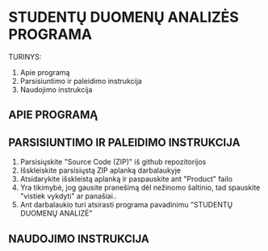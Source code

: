 # STUDENTŲ DUOMENŲ ANALIZĖS PROGRAMA

TURINYS:
1. Apie programą
2. Parsisiuntimo ir paleidimo instrukcija
3. Naudojimo instrukcija

## APIE PROGRAMĄ



## PARSISIUNTIMO IR PALEIDIMO INSTRUKCIJA

1. Parsisiųskite "Source Code (ZIP)" iš github repozitorijos
2. Išskleiskite parsisiųstą ZIP aplanką darbalaukyje
3. Atsidarykite išskleistą aplanką ir paspauskite ant "Product" failo
4. Yra tikimybė, jog gausite pranešimą dėl nežinomo šaltinio, tad spauskite "vistiek vykdyti" ar panašiai..
5. Ant darbalaukio turi atsirasti programa pavadinimu "STUDENTŲ DUOMENŲ ANALIZĖ"

## NAUDOJIMO INSTRUKCIJA

